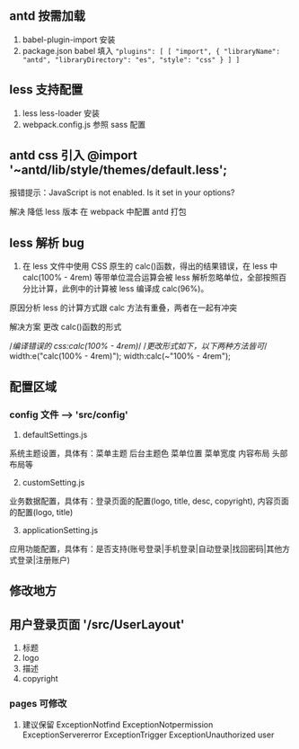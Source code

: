 ## antd 按需加载

1. babel-plugin-import 安装
2. package.json babel 填入 `"plugins": [ [ "import", { "libraryName": "antd", "libraryDirectory": "es", "style": "css" } ] ]`

## less 支持配置

1. less less-loader 安装
2. webpack.config.js 参照 sass 配置

## antd css 引入 @import '~antd/lib/style/themes/default.less';

报错提示：JavaScript is not enabled. Is it set in your options?

解决 降低 less 版本
在 webpack 中配置 antd 打包

## less 解析 bug

1. 在 less 文件中使用 CSS 原生的 calc()函数，得出的结果错误，在 less 中 calc(100% - 4rem) 等带单位混合运算会被 less 解析忽略单位，全部按照百分比计算，此例中的计算被 less 编译成 calc(96%)。

原因分析
less 的计算方式跟 calc 方法有重叠，两者在一起有冲突

解决方案
更改 calc()函数的形式

/_编译错误的 css:calc(100% - 4rem)_/
/_更改形式如下，以下两种方法皆可_/
width:e("calc(100% - 4rem)");
width:calc(~"100% - 4rem");

## 配置区域

### config 文件 ——> 'src/config'

1. defaultSettings.js

系统主题设置，具体有：菜单主题 后台主题色 菜单位置 菜单宽度 内容布局 头部布局等

2. customSetting.js

业务数据配置，具体有：登录页面的配置(logo, title, desc, copyright), 内容页面的配置(logo, title)

3. applicationSetting.js

应用功能配置，具体有：是否支持(账号登录|手机登录|自动登录|找回密码|其他方式登录|注册账户)

## 修改地方

## 用户登录页面 '/src/UserLayout'

1. 标题
2. logo
3. 描述
4. copyright

### pages 可修改

1. 建议保留 ExceptionNotfind ExceptionNotpermission ExceptionServererror ExceptionTrigger ExceptionUnauthorized user
